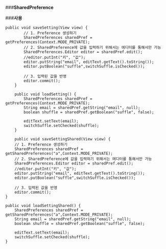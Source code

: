 ###**SharedPreference**

###**사용**

	public void saveSetting(View view) {
	        // 1. Preference 생성하기
	        SharedPreferences sharedPref = getPreferences(Context.MODE_PRIVATE);
	        // 2. SharedPreference에 값을 입력하기 위해서는 에디터를 통해서만 가능
	        SharedPreferences.Editor editor = sharedPref.edit();
	        //editor.putInt("키", "값");
	        editor.putString("email", editText.getText().toString());
	        editor.putBoolean("suffle",switchSuffle.isChecked());
	
	        // 3. 입력된 값을 반영
	        editor.commit();
	    }
	
	    public void loadSetting() {
	        SharedPreferences sharedPref = getPreferences(Context.MODE_PRIVATE);
	        String email = sharedPref.getString("email", null);
	        boolean shuffle = sharedPref.getBoolean("suffle", false);
	
	        editText.setText(email);
	        switchSuffle.setChecked(shuffle);
	    }

	    public void saveSettingShared(View view) {
        // 1. Preference 생성하기
        SharedPreferences sharedPref = getSharedPreferences("a",Context.MODE_PRIVATE);
        // 2. SharedPreference에 값을 입력하기 위해서는 에디터를 통해서만 가능
        SharedPreferences.Editor editor = sharedPref.edit();
        //editor.putInt("키", "값");
        editor.putString("email", editText.getText().toString());
        editor.putBoolean("suffle",switchSuffle.isChecked());

        // 3. 입력된 값을 반영
        editor.commit();
    }

    public void loadSettingShared() {
        SharedPreferences sharedPref = getSharedPreferences("a",Context.MODE_PRIVATE);
        String email = sharedPref.getString("email", null);
        boolean shuffle = sharedPref.getBoolean("suffle", false);

        editText.setText(email);
        switchSuffle.setChecked(shuffle);
    }